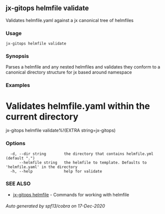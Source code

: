 ## jx-gitops helmfile validate

Validates helmfile.yaml against a jx canonical tree of helmfiles

### Usage

```
jx-gitops helmfile validate
```

### Synopsis

Parses a helmfile and any nested helmfiles and validates they conform to a canonical directory structure for jx based around namespace

### Examples

  # Validates helmfile.yaml within the current directory
  jx-gitops helmfile validate%!(EXTRA string=jx-gitops)

### Options

```
  -d, --dir string        the directory that contains helmfile.yml (default ".")
      --helmfile string   the helmfile to template. Defaults to 'helmfile.yaml' in the directory
  -h, --help              help for validate
```

### SEE ALSO

* [jx-gitops helmfile](jx-gitops_helmfile.md)	 - Commands for working with helmfile

###### Auto generated by spf13/cobra on 17-Dec-2020
